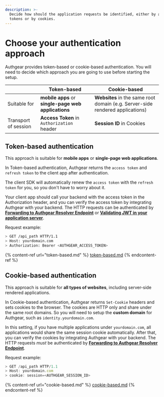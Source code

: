 ```yaml
---
description: >-
  Decide how should the application requests be identified, either by access
  tokens or by cookies.
---
```


# Choose your authentication approach

Authgear provides token-based or cookie-based authentication. You will need to decide which approach you are going to use before starting the setup.

|                      | **Token-based**                                     | Cookie-based                                                                  |
| -------------------- | --------------------------------------------------- | ----------------------------------------------------------------------------- |
| Suitable for         | **mobile apps** or **single-page web applications** | **Websites** in the same root domain (e.g. Server-side rendered applications) |
| Transport of session | **Access Token** in `Authorization` header          | **Session ID** in Cookies                                                     |

## Token-based authentication

This approach is suitable for **mobile apps** or **single-page web applications**.

In Token-based authentication, Authgear returns the `access token` and `refresh token` to the client app after authentication.

The client SDK will automatically renew the `access token` with the `refresh token` for you, so you don't have to worry about it.

Your client app should call your backend with the access token in the Authorization header, and you can verify the access token by integrating Authgear with your backend. The HTTP requests can be authenticated by [**Forwarding to Authgear Resolver Endpoint**](../backend-integration/nginx.md) or [**Validating JWT in your application server**](../backend-integration/jwt.md).

Request example:

```bash
> GET /api_path HTTP/1.1
> Host: yourdomain.com
> Authorization: Bearer <AUTHGEAR_ACCESS_TOKEN>
```

{% content-ref url="token-based.md" %}
[token-based.md](token-based.md)
{% endcontent-ref %}

## Cookie-based authentication

This approach is suitable for **all types of websites**, including server-side rendered applications.

In Cookie-based authentication, Authgear returns `Set-Cookie` headers and sets cookies to the browser. The cookies are HTTP only and share under the same root domains. So you will need to setup the **custom domain** for Authgear, such as `identity.yourdomain.com`.

In this setting, if you have multiple applications under `yourdomain.com`, all applications would share the same session cookie automatically. After that, you can verify the cookies by integrating Authgear with your backend. The HTTP requests _must_ be authenticated by [**Forwarding to Authgear Resolver Endpoint**](../backend-integration/nginx.md).

Request example:

```javascript
> GET /api_path HTTP/1.1
> Host: yourdomain.com
> cookie: session=<AUTHGEAR_SESSION_ID>
```

{% content-ref url="cookie-based.md" %}
[cookie-based.md](cookie-based.md)
{% endcontent-ref %}

